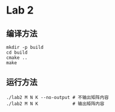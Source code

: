 # Lab 2

## 编译方法

```
mkdir -p build
cd build
cmake ..
make
```

## 运行方法

```
./lab2 M N K --no-output # 不输出矩阵内容
./lab2 M N K             # 输出矩阵内容
```
